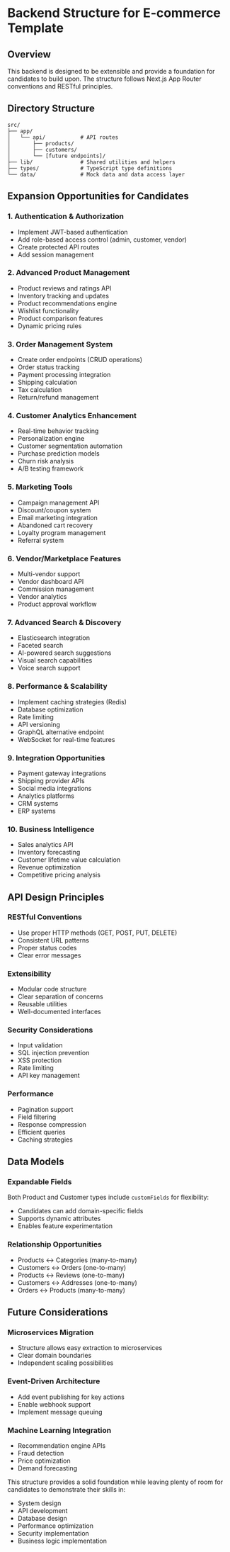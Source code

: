 # Backend Structure for E-commerce Template

## Overview
This backend is designed to be extensible and provide a foundation for candidates to build upon. The structure follows Next.js App Router conventions and RESTful principles.

## Directory Structure
```
src/
├── app/
│   └── api/           # API routes
│       ├── products/
│       ├── customers/
│       └── [future endpoints]/
├── lib/               # Shared utilities and helpers
├── types/             # TypeScript type definitions
└── data/              # Mock data and data access layer
```

## Expansion Opportunities for Candidates

### 1. Authentication & Authorization
- Implement JWT-based authentication
- Add role-based access control (admin, customer, vendor)
- Create protected API routes
- Add session management

### 2. Advanced Product Management
- Product reviews and ratings API
- Inventory tracking and updates
- Product recommendations engine
- Wishlist functionality
- Product comparison features
- Dynamic pricing rules

### 3. Order Management System
- Create order endpoints (CRUD operations)
- Order status tracking
- Payment processing integration
- Shipping calculation
- Tax calculation
- Return/refund management

### 4. Customer Analytics Enhancement
- Real-time behavior tracking
- Personalization engine
- Customer segmentation automation
- Purchase prediction models
- Churn risk analysis
- A/B testing framework

### 5. Marketing Tools
- Campaign management API
- Discount/coupon system
- Email marketing integration
- Abandoned cart recovery
- Loyalty program management
- Referral system

### 6. Vendor/Marketplace Features
- Multi-vendor support
- Vendor dashboard API
- Commission management
- Vendor analytics
- Product approval workflow

### 7. Advanced Search & Discovery
- Elasticsearch integration
- Faceted search
- AI-powered search suggestions
- Visual search capabilities
- Voice search support

### 8. Performance & Scalability
- Implement caching strategies (Redis)
- Database optimization
- Rate limiting
- API versioning
- GraphQL alternative endpoint
- WebSocket for real-time features

### 9. Integration Opportunities
- Payment gateway integrations
- Shipping provider APIs
- Social media integrations
- Analytics platforms
- CRM systems
- ERP systems

### 10. Business Intelligence
- Sales analytics API
- Inventory forecasting
- Customer lifetime value calculation
- Revenue optimization
- Competitive pricing analysis

## API Design Principles

### RESTful Conventions
- Use proper HTTP methods (GET, POST, PUT, DELETE)
- Consistent URL patterns
- Proper status codes
- Clear error messages

### Extensibility
- Modular code structure
- Clear separation of concerns
- Reusable utilities
- Well-documented interfaces

### Security Considerations
- Input validation
- SQL injection prevention
- XSS protection
- Rate limiting
- API key management

### Performance
- Pagination support
- Field filtering
- Response compression
- Efficient queries
- Caching strategies

## Data Models

### Expandable Fields
Both Product and Customer types include `customFields` for flexibility:
- Candidates can add domain-specific fields
- Supports dynamic attributes
- Enables feature experimentation

### Relationship Opportunities
- Products ↔ Categories (many-to-many)
- Customers ↔ Orders (one-to-many)
- Products ↔ Reviews (one-to-many)
- Customers ↔ Addresses (one-to-many)
- Orders ↔ Products (many-to-many)

## Future Considerations

### Microservices Migration
- Structure allows easy extraction to microservices
- Clear domain boundaries
- Independent scaling possibilities

### Event-Driven Architecture
- Add event publishing for key actions
- Enable webhook support
- Implement message queuing

### Machine Learning Integration
- Recommendation engine APIs
- Fraud detection
- Price optimization
- Demand forecasting

This structure provides a solid foundation while leaving plenty of room for candidates to demonstrate their skills in:
- System design
- API development
- Database design
- Performance optimization
- Security implementation
- Business logic implementation